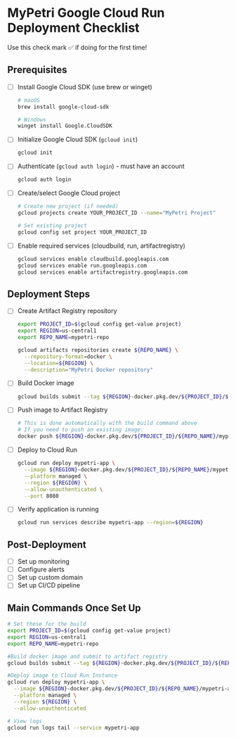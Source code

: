 # MyPetri Google Cloud Run Deployment Checklist
Use this check mark ✅ if doing for the first time!
## Prerequisites
- [ ] Install Google Cloud SDK (use brew or winget)
  ```bash
  # macOS
  brew install google-cloud-sdk
  
  # Windows
  winget install Google.CloudSDK
  ```
- [ ] Initialize Google Cloud SDK (`gcloud init`)
  ```bash
  gcloud init
  ```
- [ ] Authenticate (`gcloud auth login`) - must have an account
  ```bash
  gcloud auth login
  ```
- [ ] Create/select Google Cloud project
  ```bash
  # Create new project (if needed)
  gcloud projects create YOUR_PROJECT_ID --name="MyPetri Project"
  
  # Set existing project
  gcloud config set project YOUR_PROJECT_ID
  ```
- [ ] Enable required services (cloudbuild, run, artifactregistry)
  ```bash
  gcloud services enable cloudbuild.googleapis.com
  gcloud services enable run.googleapis.com
  gcloud services enable artifactregistry.googleapis.com
  ```

## Deployment Steps
- [ ] Create Artifact Registry repository
  ```bash
  export PROJECT_ID=$(gcloud config get-value project)
  export REGION=us-central1
  export REPO_NAME=mypetri-repo
  
  gcloud artifacts repositories create ${REPO_NAME} \
    --repository-format=docker \
    --location=${REGION} \
    --description="MyPetri Docker repository"
  ```
- [ ] Build Docker image 
  ```bash
  gcloud builds submit --tag ${REGION}-docker.pkg.dev/${PROJECT_ID}/${REPO_NAME}/mypetri-app:v26
  ```
- [ ] Push image to Artifact Registry
  ```bash
  # This is done automatically with the build command above
  # If you need to push an existing image:
  docker push ${REGION}-docker.pkg.dev/${PROJECT_ID}/${REPO_NAME}/mypetri-app:v26
  ```
- [ ] Deploy to Cloud Run
  ```bash
  gcloud run deploy mypetri-app \
    --image ${REGION}-docker.pkg.dev/${PROJECT_ID}/${REPO_NAME}/mypetri-app:v26 \
    --platform managed \
    --region ${REGION} \
    --allow-unauthenticated \
    --port 8080
  ```
- [ ] Verify application is running
  ```bash
  gcloud run services describe mypetri-app --region=${REGION}
  ```

## Post-Deployment
- [ ] Set up monitoring
- [ ] Configure alerts
- [ ] Set up custom domain
- [ ] Set up CI/CD pipeline

## Main Commands Once Set Up
```bash
# Set these for the build
export PROJECT_ID=$(gcloud config get-value project)
export REGION=us-central1
export REPO_NAME=mypetri-repo

#Build docker image and submit to artifact registry
gcloud builds submit --tag ${REGION}-docker.pkg.dev/${PROJECT_ID}/${REPO_NAME}/mypetri-app:v26

#Deploy image to Cloud Run Instance
gcloud run deploy mypetri-app \
  --image ${REGION}-docker.pkg.dev/${PROJECT_ID}/${REPO_NAME}/mypetri-app:v26 \
  --platform managed \
  --region ${REGION} \
  --allow-unauthenticated

# View logs
gcloud run logs tail --service mypetri-app
``` 
